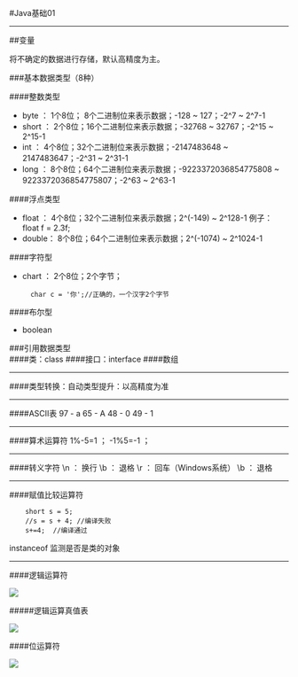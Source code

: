 #Java基础01  
<hr>
##变量   

将不确定的数据进行存储，默认高精度为主。  

###基本数据类型（8种）   
  
####整数类型
* byte ：  1个8位； 8个二进制位来表示数据；-128 ~ 127；-2^7 ~ 2^7-1
* short ： 2个8位；16个二进制位来表示数据；-32768 ~ 32767；-2^15 ~ 2^15-1
* int ：   4个8位；32个二进制位来表示数据；-2147483648 ~ 2147483647；-2^31 ~ 2^31-1
* long ：  8个8位；64个二进制位来表示数据；-9223372036854775808 ~ 9223372036854775807；-2^63 ~ 2^63-1

####浮点类型
* float ： 4个8位；32个二进制位来表示数据；2^(-149) ~ 2^128-1		例子：float f = 2.3f;
* double： 8个8位；64个二进制位来表示数据；2^(-1074) ~ 2^1024-1

####字符型
* chart ： 2个8位；2个字节；  

		char c = '你';//正确的，一个汉字2个字节

####布尔型
* boolean
  
###引用数据类型  
####类：class
####接口：interface
####数组  
<hr>
####类型转换：自动类型提升：以高精度为准
<hr>
####ASCII表  
97 - a  
65 - A  
48 - 0  
49 - 1  
<hr>
####算术运算符  
1%-5=1 ； -1%5=-1 ；  
<hr>
####转义字符  
\n ： 换行
\b ： 退格
\r ： 回车（Windows系统）
\b ： 退格  
<hr>
####赋值比较运算符  

		short s = 5;
		//s = s + 4; //编译失败
		s+=4;  //编译通过 
instanceof 监测是否是类的对象
<hr>
####逻辑运算符  

![](https://i.imgur.com/I8S6EoE.jpg)   

#####逻辑运算真值表  

![](https://i.imgur.com/AVWzhZW.jpg)  

####位运算符  

![](https://i.imgur.com/Hd4VoJx.png)  
